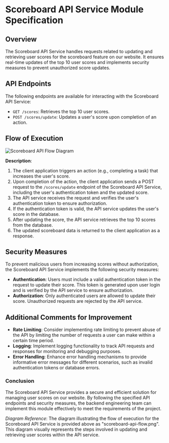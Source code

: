 # Scoreboard API Service Module Specification

## Overview

The Scoreboard API Service handles requests related to updating and retrieving user scores for the scoreboard feature on our website. It ensures real-time updates of the top 10 user scores and implements security measures to prevent unauthorized score updates.

## API Endpoints

The following endpoints are available for interacting with the Scoreboard API Service:

- `GET /scores`: Retrieves the top 10 user scores.
- `POST /scores/update`: Updates a user's score upon completion of an action.

## Flow of Execution

![Scoreboard API Flow Diagram](scoreboard-api-flow.png)

**Description**:
1. The client application triggers an action (e.g., completing a task) that increases the user's score.
2. Upon completion of the action, the client application sends a POST request to the `/scores/update` endpoint of the Scoreboard API Service, including the user's authentication token and the updated score.
3. The API service receives the request and verifies the user's authentication token to ensure authorization.
4. If the authentication token is valid, the API service updates the user's score in the database.
5. After updating the score, the API service retrieves the top 10 scores from the database.
6. The updated scoreboard data is returned to the client application as a response.

## Security Measures

To prevent malicious users from increasing scores without authorization, the Scoreboard API Service implements the following security measures:

- **Authentication**: Users must include a valid authentication token in the request to update their score. This token is generated upon user login and is verified by the API service to ensure authorization.
- **Authorization**: Only authenticated users are allowed to update their score. Unauthorized requests are rejected by the API service.

## Additional Comments for Improvement

- **Rate Limiting**: Consider implementing rate limiting to prevent abuse of the API by limiting the number of requests a user can make within a certain time period.
- **Logging**: Implement logging functionality to track API requests and responses for monitoring and debugging purposes.
- **Error Handling**: Enhance error handling mechanisms to provide informative error messages for different scenarios, such as invalid authentication tokens or database errors.

### Conclusion

The Scoreboard API Service provides a secure and efficient solution for managing user scores on our website. By following the specified API endpoints and security measures, the backend engineering team can implement this module effectively to meet the requirements of the project.

*Diagram Reference*: The diagram illustrating the flow of execution for the Scoreboard API Service is provided above as "scoreboard-api-flow.png". This diagram visually represents the steps involved in updating and retrieving user scores within the API service.
